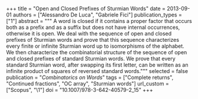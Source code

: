 +++
title = "Open and Closed Prefixes of Sturmian Words"
date = 2013-09-01
authors = ["Alessandro De Luca", "Gabriele Fici"]
publication_types = ["1"]
abstract = """
A word is closed if it contains a proper factor that occurs both as a prefix and
as a suffix but does not have internal occurrences, otherwise it is open. We
deal with the sequence of open and closed prefixes of Sturmian words and prove
that this sequence characterizes every finite or infinite Sturmian word up to
isomorphisms of the alphabet. We then characterize the combinatorial structure
of the sequence of open and closed prefixes of standard Sturmian words. We prove
that every standard Sturmian word, after swapping its first letter, can be
written as an infinite product of squares of reversed standard words."""
selected = false
publication = "*Combinatorics on Words*"
tags = ["Complete returns", "Continued fractions", "OC array", "Sturmian words"]
url_custom = ["Scopus", "\1"]
doi = "10.1007/978-3-642-40579-2_15"
+++
